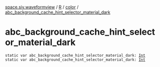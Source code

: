 [space.siy.waveformview](../../index.md) / [R](../index.md) / [color](index.md) / [abc_background_cache_hint_selector_material_dark](./abc_background_cache_hint_selector_material_dark.md)

# abc_background_cache_hint_selector_material_dark

`static var abc_background_cache_hint_selector_material_dark: `[`Int`](https://kotlinlang.org/api/latest/jvm/stdlib/kotlin/-int/index.html)
`static var abc_background_cache_hint_selector_material_dark: `[`Int`](https://kotlinlang.org/api/latest/jvm/stdlib/kotlin/-int/index.html)